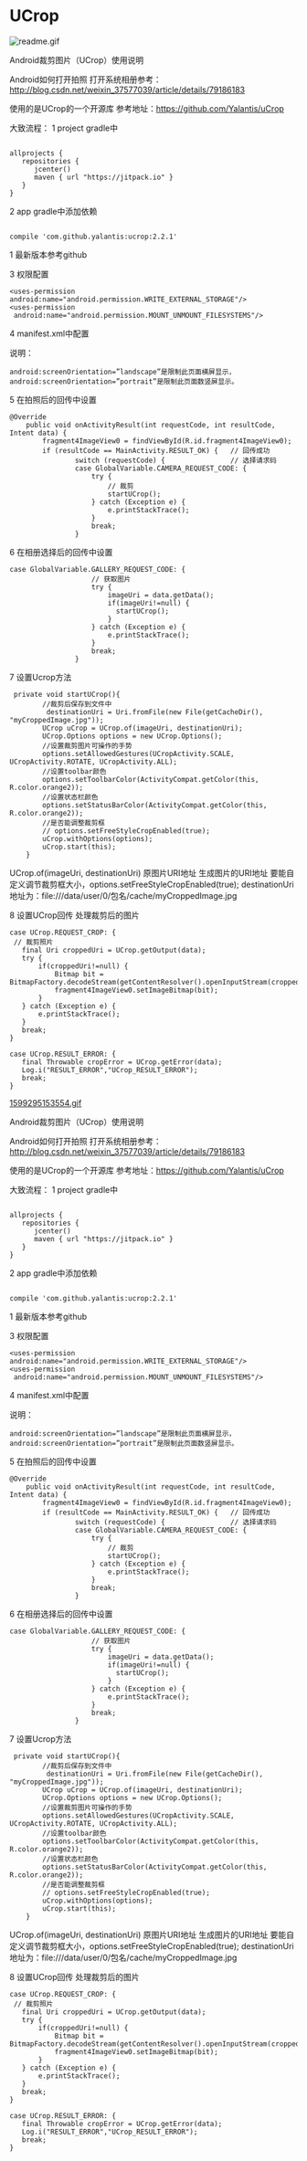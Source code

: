 # UCrop



![readme.gif](.\readme.gif)



Android裁剪图片（UCrop）使用说明



Android如何打开拍照 打开系统相册参考：
http://blog.csdn.net/weixin_37577039/article/details/79186183

使用的是UCrop的一个开源库
参考地址：https://github.com/Yalantis/uCrop

大致流程：
1 project gradle中
```

allprojects {
   repositories {
      jcenter()
      maven { url "https://jitpack.io" }
   }
}
```

2 app gradle中添加依赖
```

compile 'com.github.yalantis:ucrop:2.2.1'
```
1
最新版本参考github

3 权限配置

```
<uses-permission android:name="android.permission.WRITE_EXTERNAL_STORAGE"/> 
<uses-permission
 android:name="android.permission.MOUNT_UNMOUNT_FILESYSTEMS"/>
```

4 manifest.xml中配置

<activity
    android:name="com.yalantis.ucrop.UCropActivity"
    android:screenOrientation="portrait"
    android:theme="@style/Theme.AppCompat.Light.NoActionBar"/>

说明：
```
android:screenOrientation=”landscape”是限制此页面横屏显示，
android:screenOrientation=”portrait”是限制此页面数竖屏显示。
```

5 在拍照后的回传中设置

```
@Override
    public void onActivityResult(int requestCode, int resultCode, Intent data) {
        fragment4ImageView0 = findViewById(R.id.fragment4ImageView0);
        if (resultCode == MainActivity.RESULT_OK) {   // 回传成功
                switch (requestCode) {                // 选择请求码
                case GlobalVariable.CAMERA_REQUEST_CODE: {
                    try {
                        // 裁剪
                        startUCrop();
                    } catch (Exception e) {
                        e.printStackTrace();
                    }
                    break;
                }
```

6 在相册选择后的回传中设置

```
case GlobalVariable.GALLERY_REQUEST_CODE: {
                    // 获取图片
                    try {
                        imageUri = data.getData();
                        if(imageUri!=null) {
                          startUCrop();
                        }
                    } catch (Exception e) {
                        e.printStackTrace();
                    }
                    break;
                }
```

7 设置Ucrop方法

```
 private void startUCrop(){
        //裁剪后保存到文件中
         destinationUri = Uri.fromFile(new File(getCacheDir(), "myCroppedImage.jpg"));
        UCrop uCrop = UCrop.of(imageUri, destinationUri);
        UCrop.Options options = new UCrop.Options();
        //设置裁剪图片可操作的手势
        options.setAllowedGestures(UCropActivity.SCALE, UCropActivity.ROTATE, UCropActivity.ALL);
        //设置toolbar颜色
        options.setToolbarColor(ActivityCompat.getColor(this, R.color.orange2));
        //设置状态栏颜色
        options.setStatusBarColor(ActivityCompat.getColor(this, R.color.orange2));
        //是否能调整裁剪框
        // options.setFreeStyleCropEnabled(true);
        uCrop.withOptions(options);
        uCrop.start(this);
    }
```

UCrop.of(imageUri, destinationUri) 原图片URI地址 生成图片的URI地址
要能自定义调节裁剪框大小，options.setFreeStyleCropEnabled(true);
destinationUri 地址为：file:///data/user/0/包名/cache/myCroppedImage.jpg

8 设置UCrop回传 处理裁剪后的图片

```
case UCrop.REQUEST_CROP: {
 // 裁剪照片
   final Uri croppedUri = UCrop.getOutput(data);
   try {
       if(croppedUri!=null) {
           Bitmap bit = BitmapFactory.decodeStream(getContentResolver().openInputStream(croppedUri));
           fragment4ImageView0.setImageBitmap(bit);
       }
   } catch (Exception e) {
       e.printStackTrace();
   }
   break;
}

case UCrop.RESULT_ERROR: {
   final Throwable cropError = UCrop.getError(data);
   Log.i("RESULT_ERROR","UCrop_RESULT_ERROR");
   break;
}
```

[1599295153554.gif](.\1599295153554.gif)

Android裁剪图片（UCrop）使用说明



Android如何打开拍照 打开系统相册参考：
http://blog.csdn.net/weixin_37577039/article/details/79186183

使用的是UCrop的一个开源库
参考地址：https://github.com/Yalantis/uCrop

大致流程：
1 project gradle中
```

allprojects {
   repositories {
      jcenter()
      maven { url "https://jitpack.io" }
   }
}
```

2 app gradle中添加依赖
```

compile 'com.github.yalantis:ucrop:2.2.1'
```
1
最新版本参考github

3 权限配置

```
<uses-permission android:name="android.permission.WRITE_EXTERNAL_STORAGE"/> 
<uses-permission
 android:name="android.permission.MOUNT_UNMOUNT_FILESYSTEMS"/>
```

4 manifest.xml中配置

<activity
    android:name="com.yalantis.ucrop.UCropActivity"
    android:screenOrientation="portrait"
    android:theme="@style/Theme.AppCompat.Light.NoActionBar"/>

说明：
```
android:screenOrientation=”landscape”是限制此页面横屏显示，
android:screenOrientation=”portrait”是限制此页面数竖屏显示。
```

5 在拍照后的回传中设置

```
@Override
    public void onActivityResult(int requestCode, int resultCode, Intent data) {
        fragment4ImageView0 = findViewById(R.id.fragment4ImageView0);
        if (resultCode == MainActivity.RESULT_OK) {   // 回传成功
                switch (requestCode) {                // 选择请求码
                case GlobalVariable.CAMERA_REQUEST_CODE: {
                    try {
                        // 裁剪
                        startUCrop();
                    } catch (Exception e) {
                        e.printStackTrace();
                    }
                    break;
                }
```

6 在相册选择后的回传中设置

```
case GlobalVariable.GALLERY_REQUEST_CODE: {
                    // 获取图片
                    try {
                        imageUri = data.getData();
                        if(imageUri!=null) {
                          startUCrop();
                        }
                    } catch (Exception e) {
                        e.printStackTrace();
                    }
                    break;
                }
```

7 设置Ucrop方法

```
 private void startUCrop(){
        //裁剪后保存到文件中
         destinationUri = Uri.fromFile(new File(getCacheDir(), "myCroppedImage.jpg"));
        UCrop uCrop = UCrop.of(imageUri, destinationUri);
        UCrop.Options options = new UCrop.Options();
        //设置裁剪图片可操作的手势
        options.setAllowedGestures(UCropActivity.SCALE, UCropActivity.ROTATE, UCropActivity.ALL);
        //设置toolbar颜色
        options.setToolbarColor(ActivityCompat.getColor(this, R.color.orange2));
        //设置状态栏颜色
        options.setStatusBarColor(ActivityCompat.getColor(this, R.color.orange2));
        //是否能调整裁剪框
        // options.setFreeStyleCropEnabled(true);
        uCrop.withOptions(options);
        uCrop.start(this);
    }
```

UCrop.of(imageUri, destinationUri) 原图片URI地址 生成图片的URI地址
要能自定义调节裁剪框大小，options.setFreeStyleCropEnabled(true);
destinationUri 地址为：file:///data/user/0/包名/cache/myCroppedImage.jpg

8 设置UCrop回传 处理裁剪后的图片

```
case UCrop.REQUEST_CROP: {
 // 裁剪照片
   final Uri croppedUri = UCrop.getOutput(data);
   try {
       if(croppedUri!=null) {
           Bitmap bit = BitmapFactory.decodeStream(getContentResolver().openInputStream(croppedUri));
           fragment4ImageView0.setImageBitmap(bit);
       }
   } catch (Exception e) {
       e.printStackTrace();
   }
   break;
}

case UCrop.RESULT_ERROR: {
   final Throwable cropError = UCrop.getError(data);
   Log.i("RESULT_ERROR","UCrop_RESULT_ERROR");
   break;
}
```

